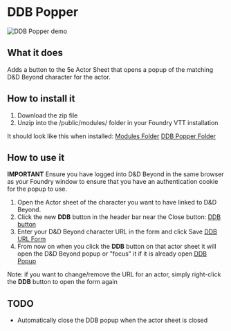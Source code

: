 # DDB Popper
![DDB Popper demo](https://imgur.com/t0FJnPH)

## What it does
Adds a button to the 5e Actor Sheet that opens a popup of the matching D&D Beyond character for the actor.

## How to install it
1. Download the zip file
2. Unzip into the /public/modules/ folder in your Foundry VTT installation

It should look like this when installed:
[Modules Folder](https://imgur.com/uMKy5vf)
[DDB Popper Folder](https://imgur.com/9Tal5jl)

## How to use it

**IMPORTANT** Ensure you have logged into D&D Beyond in the same browser as your Foundry window to ensure that you have an authentication cookie for the popup to use.

1. Open the Actor sheet of the character you want to have linked to D&D Beyond. 
2. Click the new **DDB** button in the header bar near the Close button:
[DDB button](https://imgur.com/Ek8uMMy)
3. Enter your D&D Beyond character URL in the form and click Save
[DDB URL Form](https://imgur.com/scnX8X5)
4. From now on when you click the **DDB** button on that actor sheet it will open the D&D Beyond popup or "focus" it if it is already open
[DDB Popup](https://imgur.com/6VbOPIm)

Note: if you want to change/remove the URL for an actor, simply right-click the **DDB** button to open the form again

## TODO

* Automatically close the DDB popup when the actor sheet is closed


